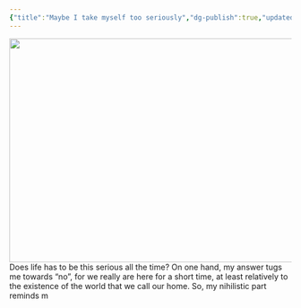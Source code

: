 ```yaml
---
{"title":"Maybe I take myself too seriously","dg-publish":true,"updated":"2025-05-09","created":"2025-07-02T08:21:00","tags":null,"dg-note-icon":"the-swan","dg-path":"Musings/Maybe I take myself too seriously.md","permalink":"/musings/maybe-i-take-myself-too-seriously/","dgPassFrontmatter":true,"noteIcon":"the-swan","cover":"https://i.pinimg.com/736x/c4/31/95/c43195c92d203a080e1aaa8bd366d027.jpg"}
---
```


<img width="600" height="400" src="https://i.pinimg.com/736x/c4/31/95/c43195c92d203a080e1aaa8bd366d027.jpg">
Does life has to be this serious all the time? On one hand, my answer tugs me towards “no”, for we really are here for a short time, at least relatively to the existence of the world that we call our home. So, my nihilistic part reminds m